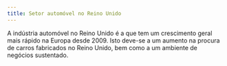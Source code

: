 ```yaml
---
title: Setor automóvel no Reino Unido
---
```

A indústria automóvel no Reino Unido é a que tem um crescimento geral mais rápido na Europa desde 2009. Isto deve-se a um aumento na procura de carros fabricados no Reino Unido, bem como a um ambiente de negócios sustentado.